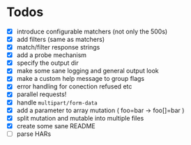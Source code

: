 # Todos
- [x] introduce configurable matchers (not only the 500s)
- [x] add filters (same as matchers)
- [x] match/filter response strings
- [x] add a probe mechanism
- [x] specify the output dir
- [x] make some sane logging and general output look
- [x] make a custom help message to group flags 
- [x] error handling for conection refused etc
- [x] parallel requests!
- [x] handle `multipart/form-data`
- [x] add a parameter to array mutation ( foo=bar -> foo[]=bar )
- [x] split mutation and mutable into multiple files
- [x] create some sane README
- [ ] parse HARs
